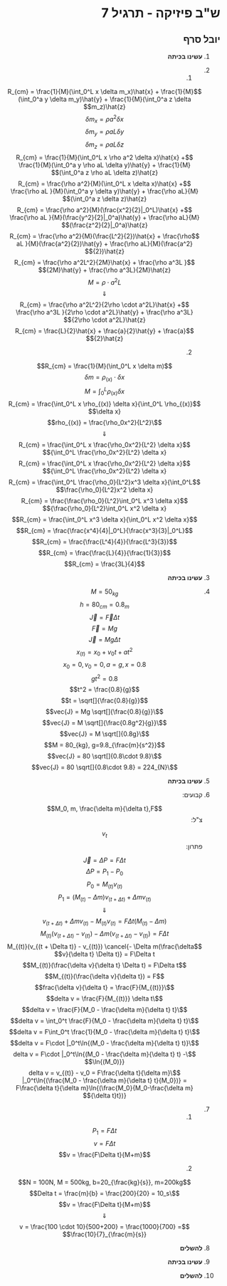 <style>
    html {
        direction: rtl;
    }
    eqn, table, .katex {
        direction: ltr;
    }
</style>
# ש"ב פיזיקה - תרגיל 7
## יובל סרף
1. **עשינו בכיתה**
2. 
    1.  

    $$R_{cm} = \frac{1}{M}(\int_0^L x \delta m_x)\hat{x} + \frac{1}{M}(\int_0^a y \delta m_y)\hat{y} + \frac{1}{M}(\int_0^a z \delta m_z)\hat{z}$$
    $$\delta m_x = \rho a^2 \delta x$$
    $$\delta m_y = \rho aL \delta y$$
    $$\delta m_z = \rho aL \delta z$$
    $$R_{cm} = \frac{1}{M}(\int_0^L x \rho a^2 \delta x)\hat{x} + \frac{1}{M}(\int_0^a y \rho  aL \delta y)\hat{y} + \frac{1}{M}(\int_0^a z \rho  aL \delta z)\hat{z}$$
    $$R_{cm} = \frac{\rho a^2}{M}(\int_0^L x \delta x)\hat{x} + \frac{\rho  aL }{M}(\int_0^a y \delta y)\hat{y} + \frac{\rho  aL}{M}(\int_0^a z \delta z)\hat{z}$$
    $$R_{cm} = \frac{\rho a^2}{M}(\frac{x^2}{2}|_0^L)\hat{x} + \frac{\rho  aL }{M}(\frac{y^2}{2}|_0^a)\hat{y} + \frac{\rho  aL}{M}(\frac{z^2}{2}|_0^a)\hat{z}$$
    $$R_{cm} = \frac{\rho a^2}{M}(\frac{L^2}{2})\hat{x} + \frac{\rho  aL }{M}(\frac{a^2}{2})\hat{y} + \frac{\rho  aL}{M}(\frac{a^2}{2})\hat{z}$$
    $$R_{cm} = \frac{\rho a^2L^2}{2M}\hat{x} + \frac{\rho  a^3L }{2M}\hat{y} + \frac{\rho  a^3L}{2M}\hat{z}$$
    $$M = \rho \cdot a^2L$$
    $$\Downarrow$$
    $$R_{cm} = \frac{\rho a^2L^2}{2\rho \cdot a^2L}\hat{x} + \frac{\rho  a^3L }{2\rho \cdot a^2L}\hat{y} + \frac{\rho  a^3L}{2\rho \cdot a^2L}\hat{z}$$
    $$R_{cm} = \frac{L}{2}\hat{x} + \frac{a}{2}\hat{y} + \frac{a}{2}\hat{z}$$



    2.
    $$R_{cm} = \frac{1}{M}(\int_0^L x \delta m)$$
    $$\delta m = \rho_{(x)} \cdot \delta x$$
    $$M = \int_0^L \rho_{(x)} \delta x$$
    $$R_{cm} = \frac{\int_0^L x \rho_{(x)} \delta x}{\int_0^L \rho_{(x)} \delta x}$$
    $$\rho_{(x)} = \frac{\rho_0x^2}{L^2}$$
    $$\Downarrow$$
    $$R_{cm} = \frac{\int_0^L x \frac{\rho_0x^2}{L^2} \delta x}{\int_0^L \frac{\rho_0x^2}{L^2} \delta x}$$
    $$R_{cm} = \frac{\int_0^L x \frac{\rho_0x^2}{L^2} \delta x}{\int_0^L \frac{\rho_0x^2}{L^2} \delta x}$$
    $$R_{cm} = \frac{\int_0^L \frac{\rho_0}{L^2}x^3 \delta x}{\int_0^L \frac{\rho_0}{L^2}x^2 \delta x}$$
    $$R_{cm} = \frac{\frac{\rho_0}{L^2}\int_0^L x^3 \delta x}{\frac{\rho_0}{L^2}\int_0^L x^2 \delta x}$$
    $$R_{cm} = \frac{\int_0^L x^3 \delta x}{\int_0^L x^2 \delta x}$$
    $$R_{cm} = \frac{\frac{x^4}{4}|_0^L}{\frac{x^3}{3}|_0^L}$$
    $$R_{cm} = \frac{\frac{L^4}{4}}{\frac{L^3}{3}}$$
    $$R_{cm} = \frac{\frac{L}{4}}{\frac{1}{3}}$$
    $$R_{cm} = \frac{3L}{4}$$
3. **עשינו בכיתה**
4.  
    $$M = 50_{kg}$$
    $$h = 80_{cm} = 0.8_{m}$$
    $$\vec{J} = \vec{F} \Delta t$$
    $$\vec{F} = Mg$$
    $$\vec{J} = Mg \Delta t$$
    $$x_{(t)} = x_0 + v_0 t + at^2$$
    $$x_0 = 0, v_0 = 0, a = g, x = 0.8$$
    $$0.8 = gt^2$$
    $$t^2 = \frac{0.8}{g}$$
    $$t = \sqrt[]{\frac{0.8}{g}}$$
    $$\vec{J} = Mg \sqrt[]{\frac{0.8}{g}}$$
    $$\vec{J} = M \sqrt[]{\frac{0.8g^2}{g}}$$
    $$\vec{J} = M \sqrt[]{0.8g}$$
    $$M = 80_{kg}, g=9.8_{\frac{m}{s^2}}$$
    $$\vec{J} = 80 \sqrt[]{0.8\cdot 9.8}$$
    $$\vec{J} = 80 \sqrt[]{0.8\cdot 9.8} = 224_{N}$$

5. **עשינו בכיתה**
6.  קבועים: 

    $$M_0, m, \frac{\delta m}{\delta t},F$$
    צ"ל:

    $$v_{t}$$
    פתרון: 
    
    $$\vec{J} =  \Delta P = F\Delta t$$
    $$\Delta P = P_1 - P_0$$
    $$P_0 = M_{(t)}v_{(t)}$$
    $$P_1 = (M_{(t)} - \Delta m)v_{(t + \Delta t)} + \Delta mv_{(t)}$$
    $$\Downarrow$$
    $$(M_{(t)} - \Delta m)v_{(t + \Delta t)} + \Delta mv_{(t)} - M_{(t)}v_{(t)} = F\Delta t$$
    $$M_{(t)}(v_{(t + \Delta t)} - v_{(t)}) - \Delta m(v_{(t + \Delta t)} - v_{(t)}) = F\Delta t$$
    $$M_{(t)}(v_{(t + \Delta t)} - v_{(t)}) \cancel{- \Delta m(\frac{\delta v}{\delta t} \Delta t)} = F\Delta t$$
    $$M_{(t)}(\frac{\delta v}{\delta t} \Delta t) = F\Delta t$$
    $$M_{(t)}(\frac{\delta v}{\delta t}) = F$$
    $$\frac{\delta v}{\delta t} = \frac{F}{M_{(t)}}$$
    $$\delta v = \frac{F}{M_{(t)}} \delta t$$
    $$\delta v = \frac{F}{M_0 - \frac{\delta m}{\delta t} t}$$
    $$\delta v = \int_0^t \frac{F}{M_0 - \frac{\delta m}{\delta t} t}$$
    $$\delta v = F\int_0^t \frac{1}{M_0 - \frac{\delta m}{\delta t} t}$$
    $$\delta v = F\cdot |_0^t\ln{(M_0 - \frac{\delta m}{\delta t} t)}$$
    $$\delta v = F\cdot |_0^t\ln{(M_0 - \frac{\delta m}{\delta t} t) - \ln{(M_0)}}$$
    $$\delta v = v_{(t)} - v_0 = F\frac{\delta t}{\delta m} |_0^t\ln{(\frac{M_0 - \frac{\delta m}{\delta t} t}{M_0})} = F\frac{\delta t}{\delta m}\ln{(\frac{M_0}{M_0-\frac{\delta m}{\delta t}t})}$$
    
7. 
    1.
    $$P_1 = F\Delta t$$
    $$v = F\Delta t$$
    $$v = \frac{F\Delta t}{M+m}$$

    2.
    $$N = 100N, M = 500kg, b=20_{\frac{kg}{s}}, m=200kg$$
    $$\Delta t = \frac{m}{b} = \frac{200}{20} = 10_s$$
    $$v = \frac{F\Delta t}{M+m}$$
    $$\Downarrow$$
    $$v = \frac{100 \cdot 10}{500+200} = \frac{1000}{700} = \frac{10}{7}_{\frac{m}{s}}$$
8. **להשלים**
9. **עשינו בכיתה**
10. **להשלים**
